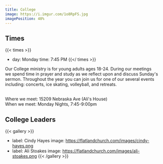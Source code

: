 ```yaml
---
title: College
image: https://i.imgur.com/1o8RpFS.jpg
imagePosition: 40%
---
```


## Times

{{< times >}}
- day: Monday
  time: 7:45 PM
{{</ times >}}

Our College ministry is for young adults ages 18-24. During our meetings we spend time in prayer and study as we reflect upon and discuss Sunday's sermon. Throughout the year you can join us for one of our several events including: concerts, ice skating, volleyball, and retreats.<br><br> 

Where we meet: 15209 Nebraska Ave (Ali's House)<br>
When we meet: Monday Nights, 7:45-9:00pm

## College Leaders

{{< gallery >}}
- label: Cindy Hayes
  image: https://flatlandchurch.com/images/cindy-hayes.png
- label: Ali Stoakes
  image: https://flatlandchurch.com/images/ali-stoakes.png
{{< /gallery >}}
